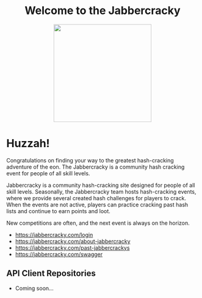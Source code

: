 <h1 align="center">Welcome to the Jabbercracky</h1>
<p align="center">
  <img width="256" height="256" src="https://jabbercracky.com/static/img/favicon.ico">
</p>

# Huzzah!
Congratulations on finding your way to the greatest hash-cracking adventure of the eon. The Jabbercracky is a community hash cracking event for people of all skill levels.

Jabbercracky is a community hash-cracking site designed for people of all skill levels. Seasonally, the Jabbercracky team hosts hash-cracking events, where we provide several created hash challenges for players to crack. When the events are not active, players can practice cracking past hash lists and continue to earn points and loot.

New competitions are often, and the next event is always on the horizon. 

- https://jabbercracky.com/login
- https://jabbercracky.com/about-jabbercracky
- https://jabbercracky.com/past-jabbercrackys
- https://jabbercracky.com/swagger

## API Client Repositories
- Coming soon...

